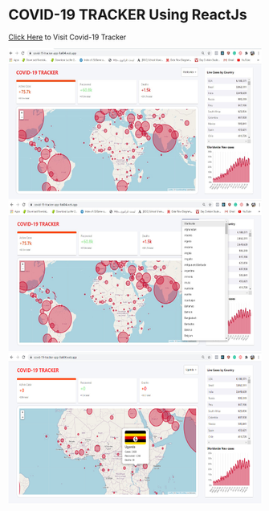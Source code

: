# COVID-19 TRACKER Using ReactJs 

[Click Here](https://covid-19-tracker-app-9a604.web.app/) to Visit Covid-19 Tracker 

<img src="https://github.com/Div685/Corona-Tracker/blob/master/src/screenshot/covid%201.jpg" width="750" height="300"> 
<img src="https://github.com/Div685/Corona-Tracker/blob/master/src/screenshot/covid%202.jpg" width="750" height="300">
<img src="https://github.com/Div685/Corona-Tracker/blob/master/src/screenshot/covid%203.jpg" width="750" height="300">

